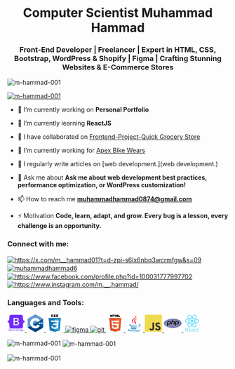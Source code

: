 <h1 align="center">Computer Scientist Muhammad Hammad</h1>
<h3 align="center">Front-End Developer | Freelancer | Expert in HTML, CSS, Bootstrap, WordPress & Shopify | Figma | Crafting Stunning Websites & E-Commerce Stores</h3>

<p align="left"> <img src="https://komarev.com/ghpvc/?username=m-hammad-001&label=Profile%20views&color=0e75b6&style=flat" alt="m-hammad-001" /> </p>

<p align="left"> <a href="https://github.com/ryo-ma/github-profile-trophy"><img src="https://github-profile-trophy.vercel.app/?username=m-hammad-001" alt="m-hammad-001" /></a> </p>

- 🔭 I’m currently working on **Personal Portfolio**

- 🌱 I’m currently learning **ReactJS**

- 👯 I have collaborated on [Frontend-Project-Quick Grocery Store](https://m-hammad-001.github.io/Frontend-Projects/)

- 🤝 I’m currently working for [Apex Bike Wears](https://apexbikewears.com/)

- 📝 I regularly write articles on [web development.](web development.)

- 💬 Ask me about **Ask me about web development best practices, performance optimization, or WordPress customization!**

- 📫 How to reach me **muhammadhammad0874@gmail.com**

- ⚡ Motivation **Code, learn, adapt, and grow. Every bug is a lesson, every challenge is an opportunity.**

<h3 align="left">Connect with me:</h3>
<p align="left">
<a href="https://twitter.com/https://x.com/m__hammad01?t=d-zpi-s6lx6nbq3wcrmfgw&s=09" target="blank"><img align="center" src="https://raw.githubusercontent.com/rahuldkjain/github-profile-readme-generator/master/src/images/icons/Social/twitter.svg" alt="https://x.com/m__hammad01?t=d-zpi-s6lx6nbq3wcrmfgw&s=09" height="30" width="40" /></a>
<a href="https://linkedin.com/in/muhammadhammad6" target="blank"><img align="center" src="https://raw.githubusercontent.com/rahuldkjain/github-profile-readme-generator/master/src/images/icons/Social/linked-in-alt.svg" alt="muhammadhammad6" height="30" width="40" /></a>
<a href="https://fb.com/https://www.facebook.com/profile.php?id=100031777997702" target="blank"><img align="center" src="https://raw.githubusercontent.com/rahuldkjain/github-profile-readme-generator/master/src/images/icons/Social/facebook.svg" alt="https://www.facebook.com/profile.php?id=100031777997702" height="30" width="40" /></a>
<a href="https://instagram.com/https://www.instagram.com/m.__.hammad/" target="blank"><img align="center" src="https://raw.githubusercontent.com/rahuldkjain/github-profile-readme-generator/master/src/images/icons/Social/instagram.svg" alt="https://www.instagram.com/m.__.hammad/" height="30" width="40" /></a>
</p>

<h3 align="left">Languages and Tools:</h3>
<p align="left"> <a href="https://getbootstrap.com" target="_blank" rel="noreferrer"> <img src="https://raw.githubusercontent.com/devicons/devicon/master/icons/bootstrap/bootstrap-plain-wordmark.svg" alt="bootstrap" width="40" height="40"/> </a> <a href="https://www.w3schools.com/cpp/" target="_blank" rel="noreferrer"> <img src="https://raw.githubusercontent.com/devicons/devicon/master/icons/cplusplus/cplusplus-original.svg" alt="cplusplus" width="40" height="40"/> </a> <a href="https://www.w3schools.com/css/" target="_blank" rel="noreferrer"> <img src="https://raw.githubusercontent.com/devicons/devicon/master/icons/css3/css3-original-wordmark.svg" alt="css3" width="40" height="40"/> </a> <a href="https://www.figma.com/" target="_blank" rel="noreferrer"> <img src="https://www.vectorlogo.zone/logos/figma/figma-icon.svg" alt="figma" width="40" height="40"/> </a> <a href="https://git-scm.com/" target="_blank" rel="noreferrer"> <img src="https://www.vectorlogo.zone/logos/git-scm/git-scm-icon.svg" alt="git" width="40" height="40"/> </a> <a href="https://www.w3.org/html/" target="_blank" rel="noreferrer"> <img src="https://raw.githubusercontent.com/devicons/devicon/master/icons/html5/html5-original-wordmark.svg" alt="html5" width="40" height="40"/> </a> <a href="https://www.java.com" target="_blank" rel="noreferrer"> <img src="https://raw.githubusercontent.com/devicons/devicon/master/icons/java/java-original.svg" alt="java" width="40" height="40"/> </a> <a href="https://developer.mozilla.org/en-US/docs/Web/JavaScript" target="_blank" rel="noreferrer"> <img src="https://raw.githubusercontent.com/devicons/devicon/master/icons/javascript/javascript-original.svg" alt="javascript" width="40" height="40"/> </a> <a href="https://www.php.net" target="_blank" rel="noreferrer"> <img src="https://raw.githubusercontent.com/devicons/devicon/master/icons/php/php-original.svg" alt="php" width="40" height="40"/> </a> <a href="https://reactjs.org/" target="_blank" rel="noreferrer"> <img src="https://raw.githubusercontent.com/devicons/devicon/master/icons/react/react-original-wordmark.svg" alt="react" width="40" height="40"/> </a> </p>

<p><img align="left" src="https://github-readme-stats.vercel.app/api/top-langs?username=m-hammad-001&show_icons=true&locale=en&layout=compact" alt="m-hammad-001" /></p>

<p>&nbsp;<img align="center" src="https://github-readme-stats.vercel.app/api?username=m-hammad-001&show_icons=true&locale=en" alt="m-hammad-001" /></p>

<p><img align="center" src="https://github-readme-streak-stats.herokuapp.com/?user=m-hammad-001&" alt="m-hammad-001" /></p>

